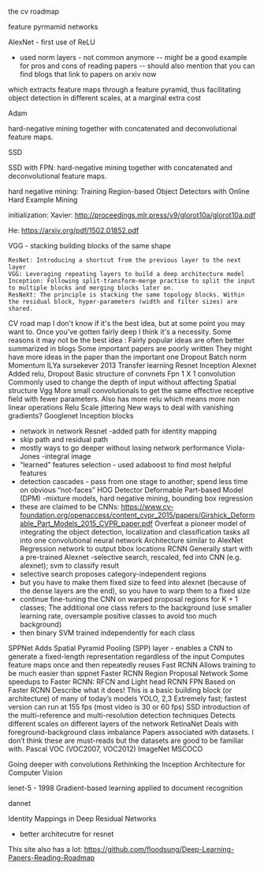 the cv roadmap

feature pyrmamid networks

AlexNet - first use of ReLU
- used norm layers - not common anymore
-- might be a good example for pros and cons of reading papers
-- should also mention that you can find blogs that link to papers on arxiv now

which extracts
feature maps through a feature pyramid, thus facilitating object detection in different scales, at a marginal extra cost

Adam

 hard-negative mining together with concatenated and deconvolutional feature maps.


 SSD

 SSD with FPN:  hard-negative mining together with concatenated and deconvolutional feature maps.


 hard negative mining:
 Training Region-based Object Detectors with Online Hard Example Mining


initialization:
Xavier:
 http://proceedings.mlr.press/v9/glorot10a/glorot10a.pdf

He:
https://arxiv.org/pdf/1502.01852.pdf

VGG - stacking building blocks of the same shape

    ResNet: Introducing a shortcut from the previous layer to the next layer
    VGG: Leveraging repeating layers to build a deep architecture model
    Inception: Following split-transform-merge practise to split the input to multiple blocks and merging blocks later on.
    ResNeXt: The principle is stacking the same topology blocks. Within the residual block, hyper-parameters (width and filter sizes) are shared.



CV road map
I don't know if it's the best idea, but at some point you may want to. Once you've gotten fairly deep I think it's a necessity. Some reasons it may not be the best idea :
Fairly popular ideas are often better summarized in blogs
Some important papers are poorly written
They might have more ideas in the paper than the important one
Dropout 
Batch norm
Momentum ILYa sursekever 2013
Transfer learning
Resnet
Inception
Alexnet
Added relu, Dropout
Basic structure of convnets
Fpn
1 X 1 convolution
Commonly used to change the depth of input without affecting Spatial structure
Vgg
More small convolutionals to get the same effective receptive field with fewer parameters. Also has more relu which means more non linear operations
Relu
Scale jittering
New ways to deal with vanishing gradients?
Googlenet
Inception blocks
- network in network
 Resnet
-added path for identity mapping
- skip path and residual path
- mostly ways to go deeper without losing network performance
Viola-Jones
-integral image
- “learned” features selection - used adaboost to find most helpful features
- detection cascades - pass from one stage to another; spend less time on obvious “not-faces”
HOG Detector
Deformable Part-based Model (DPM)
-mixture models, hard negative mining, bounding box regression
- these are claimed to be CNNs: https://www.cv-foundation.org/openaccess/content_cvpr_2015/papers/Girshick_Deformable_Part_Models_2015_CVPR_paper.pdf
Overfeat
a pioneer model of integrating the object detection, localization and classification tasks all into one convolutional neural network
Architecture similar to AlexNet
Regression network to output bbox locations
RCNN
Generally start with a pre-trained Alexnet
-selective search, rescaled, fed into CNN (e.g. alexnet); svm to classify result
- selective search proposes category-independent regions
- but you have to make them fixed size to feed into alexnet (because of the dense layers are the end), so you have to warp them to a fixed size
- continue fine-tuning the CNN on warped proposal regions for K + 1 classes; The additional one class refers to the background (use smaller learning rate, oversample positive classes to avoid too much background)
- then binary SVM trained independently for each class

SPPNet
Adds Spatial Pyramid Pooling (SPP) layer - enables a CNN to generate a fixed-length representation regardless of the input
Computes feature maps once and then repeatedly reuses
Fast RCNN
Allows training to be much easier than sppnet
Faster RCNN
Region Proposal Network
Some speedups to Faster RCNN: RFCN and Light head RCNN
FPN
Based on Faster RCNN
Describe what it does!
This is a basic building block (or architecture) of many of today’s models
YOLO, 2,3
Extremely fast; fastest version can run at 155 fps (most video is 30 or 60 fps)
SSD
introduction of the multi-reference and multi-resolution detection techniques
Detects different scales on different layers of the network
RetinaNet
Deals with foreground-background class imbalance
Papers associated with datasets. I don’t think these are must-reads but the datasets are good to be familiar with. 
Pascal VOC (VOC2007, VOC2012)
ImageNet
MSCOCO



Going deeper with convolutions
Rethinking the Inception Architecture for Computer Vision

lenet-5 - 1998 Gradient-based learning applied to document recognition

dannet

Identity Mappings in Deep Residual Networks
- better architecutre for resnet



This site also has a lot: https://github.com/floodsung/Deep-Learning-Papers-Reading-Roadmap


